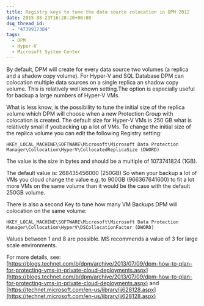 ```yaml
---
title: Registry keys to tune the data source colocation in DPM 2012
date: 2015-08-23T16:28:20+00:00
dsq_thread_id:
  - "4739917384"
tags:
  - DPM
  - Hyper-V
  - Microsoft System Center
---
```


By default, DPM will create for every data source two volumes (a replica and a shadow copy volume). For Hyper-V and SQL Database DPM can colocation multiple data sources on a single replica an shadow copy volume. This is relatively well known setting.The option is especially useful for backup a large numbers of Hyper-V VMs.

What is less know, is the possibility to tune the initial size of the replica volume which DPM will choose when a new Protection Group with colocation is created. The default size for Hyper-V VMs is 250 GB what is relatively small if youbacking up a lot of VMs. To change the initial size of the replica volume you can edit the following Registry setting:

```registry
HKEY_LOCAL_MACHINE\SOFTWARE\Microsoft\Microsoft Data Protection Manager\Collocation\HyperV\CollocatedReplicaSize (DWORD)
```

The value is the size in bytes and should be a multiple of 1073741824 (1GB).

The default value is: 268435456000 (250GB)
So when your backup a lot of VMs you cloud change the value e.g. to 900GB (966367641600) to fit a lot more VMs on the same volume than it would be the case with the default 250GB volume.

There is also a second Key to tune how many VM Backups DPM will colocation on the same volume:

```registry
HKEY_LOCAL_MACHINE\SOFTWARE\Microsoft\Microsoft Data Protection Manager\Collocation\HyperV\DSCollocationFactor (DWORD)
```
Values between 1 and 8 are possible. MS recommends a value of 3 for large scale environments.

For more details, see: [https://blogs.technet.com/b/dpm/archive/2013/07/09/dpm-how-to-plan-for-protecting-vms-in-private-cloud-deployments.aspx](https://blogs.technet.com/b/dpm/archive/2013/07/09/dpm-how-to-plan-for-protecting-vms-in-private-cloud-deployments.aspx) and [https://technet.microsoft.com/en-us/library/jj628128.aspx](https://technet.microsoft.com/en-us/library/jj628128.aspx)
